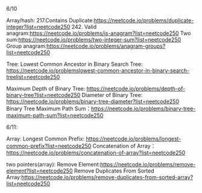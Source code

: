 
6/10

Array/hash:
217.Contains Duplicate:https://neetcode.io/problems/duplicate-integer?list=neetcode250
242. Valid anagram:https://neetcode.io/problems/is-anagram?list=neetcode250
Two sum:https://neetcode.io/problems/two-integer-sum?list=neetcode250
Group anagram:https://neetcode.io/problems/anagram-groups?list=neetcode250

Tree:
Lowest Common Ancestor in Binary Search Tree: https://neetcode.io/problemslowest-common-ancestor-in-binary-search-treelist=neetcode250

Maximum Depth of Binary Tree: https://neetcode.io/problems/depth-of-binary-tree?list=neetcode250
Diameter of Binary Tree: https://neetcode.io/problems/binary-tree-diameter?list=neetcode250  
Binary Tree Maximum Path Sum：https://neetcode.io/problems/binary-tree-maximum-path-sum?list=neetcode250

6/11:

Array:
Longest Common Prefix: https://neetcode.io/problems/longest-common-prefix?list=neetcode250
Concatenation of Array：https://neetcode.io/problems/concatenation-of-array?list=neetcode250

two pointers(array):
Remove Element:https://neetcode.io/problems/remove-element?list=neetcode250
Remove Duplicates From Sorted Array:https://neetcode.io/problems/remove-duplicates-from-sorted-array?list=neetcode250




